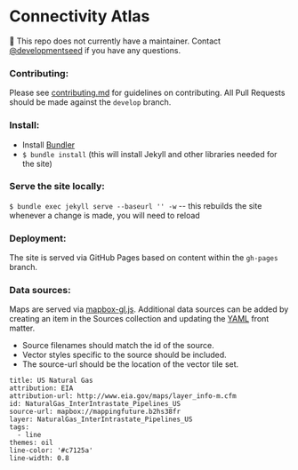 # Connectivity Atlas

🚨 This repo does not currently have a maintainer. Contact [@developmentseed](https://github.com/developmentseed/) if you have any questions.

### Contributing:

Please see [contributing.md](https://github.com/developmentseed/connectivity-atlas/blob/develop/contributing.md) for guidelines on contributing. All Pull Requests should be made against the `develop` branch.

### Install:

- Install [Bundler](http://bundler.io/)
- `$ bundle install` (this will install Jekyll and other libraries needed for the site)

### Serve the site locally:

`$ bundle exec jekyll serve --baseurl '' -w` -- this rebuilds the site whenever a change is made, you will need to reload

### Deployment:

The site is served via GitHub Pages based on content within the `gh-pages` branch.


### Data sources:

Maps are served via [mapbox-gl.js](https://github.com/mapbox/mapbox-gl-js/). Additional data sources can be added by creating an item in the Sources collection and updating the [YAML](http://jekyllrb.com/docs/frontmatter/) front matter.
- Source filenames should match the id of the source.
- Vector styles specific to the source should be included.
- The source-url should be the location of the vector tile set.

```
title: US Natural Gas
attribution: EIA
attribution-url: http://www.eia.gov/maps/layer_info-m.cfm
id: NaturalGas_InterIntrastate_Pipelines_US
source-url: mapbox://mappingfuture.b2hs38fr
layer: NaturalGas_InterIntrastate_Pipelines_US
tags:
  - line
themes: oil
line-color: '#c7125a'
line-width: 0.8
```
